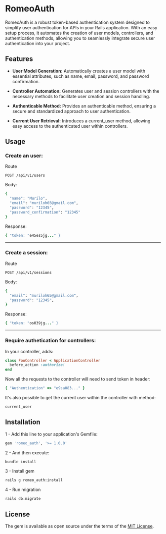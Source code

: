 # RomeoAuth
RomeoAuth is a robust token-based authentication system designed to simplify user authentication for APIs in your Rails application. With an easy setup process, it automates the creation of user models, controllers, and authentication methods, allowing you to seamlessly integrate secure user authentication into your project.

## Features
- **User Model Generation:** Automatically creates a user model with essential attributes, such as name, email, password, and password confirmation.
  
- **Controller Automation:** Generates user and session controllers with the necessary methods to facilitate user creation and session handling.
  
- **Authenticable Method:** Provides an authenticable method, ensuring a secure and standardized approach to user authentication.
  
- **Current User Retrieval:** Introduces a current_user method, allowing easy access to the authenticated user within controllers.

## Usage
### Create an user:

Route
  ```
  POST /api/v1/users
  ```
  
Body:
  ```ruby
  {
    "name": "Murilo",
    "email": "muriloh65@gmail.com",
    "password": "12345",
    "password_confirmation": "12345"
  }
  ```
  
Response:
  ```ruby
  { "token: "e45es5jg..." }
  ```

***

### Create a session:

Route
  ```
  POST /api/v1/sessions
  ```
  
Body:
  ```ruby
  {
    "email": "muriloh65@gmail.com",
    "password": "12345",
  }
  ```
  
Response:
  ```ruby
  { "token: "os039jg..." }
  ```
***

### Require authetication for controllers:

In your controller, adds:
```ruby
class FooController < ApplicationController
  before_action :authorize!
end
```

Now all the requests to the controller will need to send token in header:
```ruby
{ "Authentication" => "e9sa083..." }
```

It's also possible to get the current user within the controller with method:
```ruby
current_user
```

## Installation
1 - Add this line to your application's Gemfile:
```ruby
gem 'romeo_auth', '>= 1.0.0'
```

2 - And then execute:
```bash
bundle install
```

3 - Install gem 
```bash
rails g romeo_auth:install
```

4 - Run migration 
```bash
rails db:migrate
```

## License
The gem is available as open source under the terms of the [MIT License](https://opensource.org/licenses/MIT).
